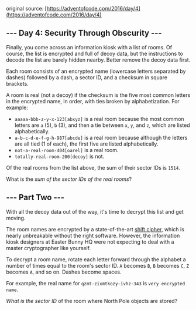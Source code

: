 original source: [https://adventofcode.com/2016/day/4](https://adventofcode.com/2016/day/4)
## --- Day 4: Security Through Obscurity ---
Finally, you come across an information kiosk with a list of rooms.  Of course, the list is encrypted and full of decoy data, but the instructions to decode the list are barely hidden nearby.  Better remove the decoy data first.

Each room consists of an encrypted name (lowercase letters separated by dashes) followed by a dash, a sector ID, and a checksum in square brackets.

A room is real (not a decoy) if the checksum is the five most common letters in the encrypted name, in order, with ties broken by alphabetization.  For example:


 - <code>aaaaa-bbb-z-y-x-123[abxyz]</code> is a real room because the most common letters are <code>a</code> (5), <code>b</code> (3), and then a tie between <code>x</code>, <code>y</code>, and <code>z</code>, which are listed alphabetically.
 - <code>a-b-c-d-e-f-g-h-987[abcde]</code> is a real room because although the letters are all tied (1 of each), the first five are listed alphabetically.
 - <code>not-a-real-room-404[oarel]</code> is a real room.
 - <code>totally-real-room-200[decoy]</code> is not.

Of the real rooms from the list above, the sum of their sector IDs is <code>1514</code>.

What is the <em>sum of the sector IDs of the real rooms</em>?


## --- Part Two ---
With all the decoy data out of the way, it's time to decrypt this list and get moving.

The room names are encrypted by a state-of-the-art [shift cipher](https://en.wikipedia.org/wiki/Caesar_cipher), which is nearly unbreakable without the right software. However, the information kiosk designers at Easter Bunny HQ were not expecting to deal with a master cryptographer like yourself.

To decrypt a room name, rotate each letter forward through the alphabet a number of times equal to the room's sector ID.  <code>A</code> becomes <code>B</code>, <code>B</code> becomes <code>C</code>, <code>Z</code> becomes <code>A</code>, and so on. Dashes become spaces.

For example, the real name for <code>qzmt-zixmtkozy-ivhz-343</code> is <code>very encrypted name</code>.

<em>What is the sector ID</em> of the room where North Pole objects are stored?


